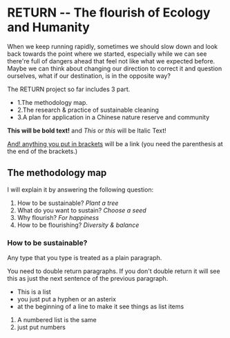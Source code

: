 # RETURN -- The flourish of Ecology and Humanity 

When we keep running rapidly, sometimes we should slow down and look back towards the point where we started, especially while we can see there're full of dangers ahead that feel not like what we expected before. Maybe we can think about changing our direction to correct it and question ourselves, what if our destination, is in the opposite way?

The RETURN project so far includes 3 part.
- 1.The methodology map.
- 2.The research & practice of sustainable cleaning 
- 3.A plan for application in a Chinese nature reserve and community



**This will be bold text!** and _This_ or _this_ will be Italic Text!

[And! anything you put in brackets](1) will be a link (you need the parenthesis at the end of the brackets.)

## The methodology map
I will explain it by answering the following question:
1. How to be sustainable?
_Plant a tree_ 
2. What do you want to sustain?
_Choose a seed_ 
3. Why flourish?
_For happiness_ 
4. How to be flourishing?
_Diversity & balance_ 

### How to be sustainable?

Any type that you type is treated as a plain paragraph.

You need to double return paragraphs. If you don't double return it will see this as just the next sentence of the previous paragraph.

- This is a list
- you just put a hyphen or an asterix
- at the beginning of a line to make it see things as list items

1. A numbered list is the same
1. just put numbers


